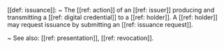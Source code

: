 [[def: issuance]]:
~ The [[ref: action]] of an [[ref: issuer]] producing and transmitting a [[ref: digital credential]] to a [[ref: holder]]. A [[ref: holder]] may request issuance by submitting an [[ref: issuance request]].

~ See also: [[ref: presentation]], [[ref: revocation]].


